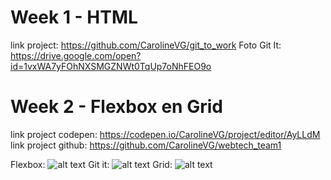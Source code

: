# Week 1 - HTML 
link project: https://github.com/CarolineVG/git_to_work
Foto Git It: https://drive.google.com/open?id=1vxWA7yFOhNXSMGZNWt0TqUp7oNhFEO9o

# Week 2 - Flexbox en Grid 
link project codepen: https://codepen.io/CarolineVG/project/editor/AyLLdM
link project github: https://github.com/CarolineVG/webtech_team1 

Flexbox: 
![alt text](https://preview.ibb.co/juyvLx/flexbox.png)
Git it: 
![alt text](https://preview.ibb.co/h5A9fx/git_it.png)
Grid:
![alt text](https://preview.ibb.co/mEcY7c/grid.png)
